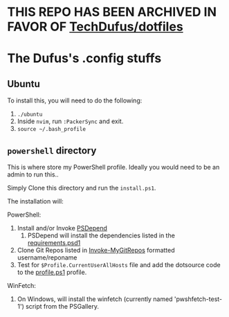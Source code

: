 # THIS REPO HAS BEEN ARCHIVED IN FAVOR OF [TechDufus/dotfiles](https://github.com/techdufus/dotfiles)

# The Dufus's .config stuffs

## Ubuntu
To install this, you will need to do the following:
1. `./ubuntu`
2. Inside `nvim`, run `:PackerSync` and exit.
3. `source ~/.bash_profile`


## `powershell` directory
This is where store my PowerShell profile.
Ideally you would need to be an admin to run this..

Simply Clone this directory and run the `install.ps1`.

The installation will:

PowerShell:
1. Install and/or Invoke [PSDepend](https://github.com/RamblingCookieMonster/PSDepend)
   1. PSDepend will install the dependencies listed in the [requirements.psd1](./.config/PowerShell/requirements.psd1)
2. Clone Git Repos listed in [Invoke-MyGitRepos](./.config/PowerShell/Install-MyGitRepos.ps1) formatted username/reponame
3. Test for `$Profile.CurrentUserAllHosts` file and add the dotsource code to the [profile.ps1](./.config/PowerShell/profile.ps1) profile.

WinFetch:
1. On Windows, will install the winfetch (currently named 'pwshfetch-test-1') script from the PSGallery.
